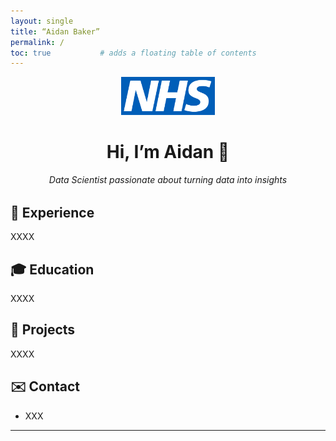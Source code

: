 ```yaml
---
layout: single
title: “Aidan Baker”
permalink: /
toc: true           # adds a floating table of contents
---
```


<div style="text-align:center; margin-bottom:2rem;">
  <img src="/assets/logo.png" alt="Logo" style="width:150px;"/>
  <h1>Hi, I’m Aidan 👋</h1>
  <p><em>Data Scientist passionate about turning data into insights</em></p>
</div>

## 🚀 Experience

XXXX

## 🎓 Education

XXXX

## 💼 Projects

XXXX


## ✉️ Contact

- XXX

---

